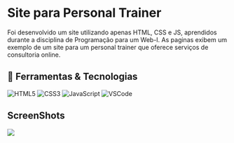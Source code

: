 # Site para Personal Trainer 

Foi desenvolvido um site utilizando apenas HTML, CSS e JS, aprendidos durante a disciplina de Programação para um Web-I. As paginas exibem um exemplo de um site para um personal trainer que oferece serviços de consultoria online.

## :hammer: Ferramentas & Tecnologias
![HTML5](https://img.shields.io/badge/-HTML5-E34F26?style=flat-square&logo=html5&logoColor=white)
![CSS3](https://img.shields.io/badge/-CSS3-1572B6?style=flat-square&logo=css3)
![JavaScript](https://img.shields.io/badge/-JavaScript-black?style=flat-square&logo=javascript)
![VSCode](https://img.shields.io/badge/-VSCode-007ACC?style=flat-square&logo=visual-studio-code&logoColor=white)

## ScreenShots
 <img src="img/screnns.png">